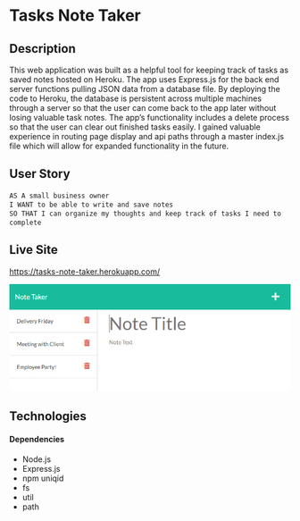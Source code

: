 # Tasks Note Taker

## Description

This web application was built as a helpful tool for keeping track of tasks as saved notes hosted on Heroku. The app uses Express.js for the back end server functions pulling JSON data from a database file. By deploying the code to Heroku, the database is persistent across multiple machines through a server so that the user can come back to the app later without losing valuable task notes. The app’s functionality includes a delete process so that the user can clear out finished tasks easily. I gained valuable experience in routing page display and api paths through a master index.js file which will allow for expanded functionality in the future.

## User Story

```
AS A small business owner
I WANT to be able to write and save notes
SO THAT I can organize my thoughts and keep track of tasks I need to complete
```

## Live Site

https://tasks-note-taker.herokuapp.com/

<img src="./assets/screenshot.jpg" width="1200" alt="The note taker webpage"/>

## Technologies

#### Dependencies
- Node.js
- Express.js
- npm uniqid
- fs
- util
- path
